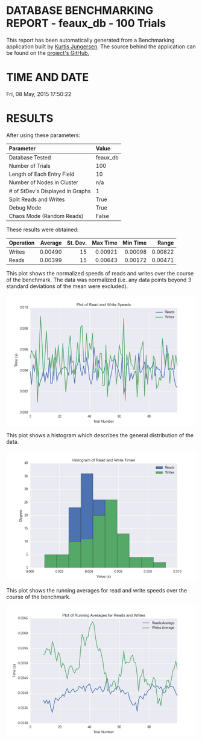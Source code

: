 DATABASE BENCHMARKING REPORT - feaux_db - 100 Trials
=========================================

This report has been automatically generated from a Benchmarking application
built by [Kurtis Jungersen](http://kmjungersen.com).  The source behind the application can be found on the [project's GitHub.](https://github.com/kmjungersen/DB-Benchmarking)

TIME AND DATE
=============

Fri, 08 May, 2015 17:50:22


RESULTS
=======

After using these parameters:

| Parameter                        | Value    |
|:---------------------------------|:---------|
| Database Tested                  | feaux_db |
| Number of Trials                 | 100      |
| Length of Each Entry Field       | 10       |
| Number of Nodes in Cluster       | n/a      |
| # of StDev's Displayed in Graphs | 1        |
| Split Reads and Writes           | True     |
| Debug Mode                       | True     |
| Chaos Mode (Random Reads)        | False    |

These results were obtained:

| Operation   |   Average |   St. Dev. |   Max Time |   Min Time |   Range |
|:------------|----------:|-----------:|-----------:|-----------:|--------:|
| Writes      |   0.00490 |         15 |    0.00921 |    0.00098 | 0.00822 |
| Reads       |   0.00399 |         15 |    0.00643 |    0.00172 | 0.00471 |

This plot shows the normalized speeds of reads and writes over the course of the benchmark.  The data was normalized (i.e. any data points beyond 3 standard deviations of the mean were excluded).

![Alt text](images/feaux_db-May08-2015-17:50:22-rw.png "rw")

This plot shows a histogram which describes the general distribution of the data.

![Alt text](images/feaux_db-May08-2015-17:50:22-stats.png "stats")

This plot shows the running averages for read and write speeds over the course of the benchmark.

![Alt text](images/feaux_db-May08-2015-17:50:22-running_averages.png "running_averages")